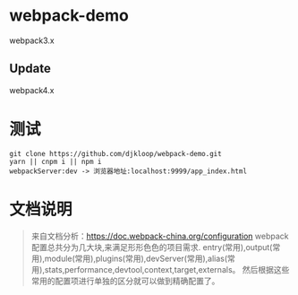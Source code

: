 # webpack-demo
webpack3.x
## Update
webpack4.x

# 测试
````git
git clone https://github.com/djkloop/webpack-demo.git
yarn || cnpm i || npm i
webpackServer:dev -> 浏览器地址:localhost:9999/app_index.html
````
# 文档说明
> 来自文档分析：https://doc.webpack-china.org/configuration
> webpack配置总共分为几大块,来满足形形色色的项目需求.
entry(常用),output(常用),module(常用),plugins(常用),devServer(常用),alias(常用),stats,performance,devtool,context,target,externals。
然后根据这些常用的配置项进行单独的区分就可以做到精确配置了。